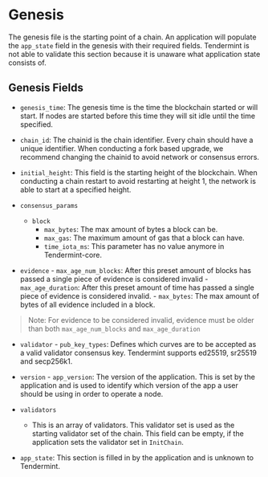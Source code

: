 # Genesis

The genesis file is the starting point of a chain. An application will populate the `app_state` field in the genesis with their required fields. Tendermint is not able to validate this section because it is unaware what application state consists of.

## Genesis Fields

- `genesis_time`: The genesis time is the time the blockchain started or will start. If nodes are started before this time they will sit idle until the time specified.
- `chain_id`: The chainid is the chain identifier. Every chain should have a unique identifier. When conducting a fork based upgrade, we recommend changing the chainid to avoid network or consensus errors.
- `initial_height`: This field is the starting height of the blockchain. When conducting a chain restart to avoid restarting at height 1, the network is able to start at a specified height.
- `consensus_params`
    - `block`
        - `max_bytes`: The max amount of bytes a block can be.
        - `max_gas`: The maximum amount of gas that a block can have.
        - `time_iota_ms`: This parameter has no value anymore in Tendermint-core.

- `evidence`
      - `max_age_num_blocks`: After this preset amount of blocks has passed a single piece of evidence is considered invalid
      - `max_age_duration`: After this preset amount of time has passed a single piece of evidence is considered invalid.
      - `max_bytes`: The max amount of bytes of all evidence included in a block.

> Note: For evidence to be considered invalid, evidence must be older than both `max_age_num_blocks` and `max_age_duration`

- `validator`
      - `pub_key_types`: Defines which curves are to be accepted as a valid validator consensus key. Tendermint supports ed25519, sr25519 and secp256k1.

- `version`
      - `app_version`: The version of the application. This is set by the application and is used to identify which version of the app a user should be using in order to operate a node.

- `validators`
    - This is an array of validators. This validator set is used as the starting validator set of the chain. This field can be empty, if the application sets the validator set in `InitChain`.

- `app_state`: This section is filled in by the application and is unknown to Tendermint.
